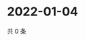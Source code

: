 # 2022-01-04

共 0 条

<!-- BEGIN WEIBO -->
<!-- 最后更新时间 Tue Jan 04 2022 19:12:25 GMT+0800 (China Standard Time) -->

<!-- END WEIBO -->
